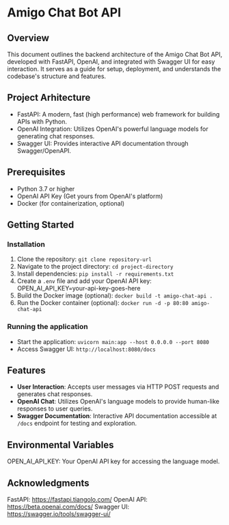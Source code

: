 # Amigo Chat Bot API

## Overview
This document outlines the backend architecture of the Amigo Chat Bot API,
developed with FastAPI, OpenAI, and integrated with Swagger UI for easy interaction.
It serves as a guide for setup, deployment, and understands the codebase's structure and features.

## Project Arhitecture
- FastAPI: A modern, fast (high performance) web framework for building APIs with Python.
- OpenAI Integration: Utilizes OpenAI's powerful language models for generating chat responses.
- Swagger UI: Provides interactive API documentation through Swagger/OpenAPI.

## Prerequisites
- Python 3.7 or higher
- OpenAI API Key (Get yours from OpenAI's platform)
- Docker (for containerization, optional)

## Getting Started
### Installation
1. Clone the repository: `git clone repository-url`
2. Navigate to the project directory: `cd project-directory`
3. Install dependencies: `pip install -r requirements.txt`
4. Create a `.env` file and add your OpenAI API key:
    OPEN_AI_API_KEY=your-api-key-goes-here
5. Build the Docker image (optional): `docker build -t amigo-chat-api .`
6. Run the Docker container (optional): `docker run -d -p 80:80 amigo-chat-api`

### Running the application
- Start the application: `uvicorn main:app --host 0.0.0.0 --port 8080`
- Access Swagger UI: `http://localhost:8080/docs`

## Features
- **User Interaction**: Accepts user messages via HTTP POST requests and generates chat responses.
- **OpenAI Chat**: Utilizes OpenAI's language models to provide human-like responses to user queries.
- **Swagger Documentation**: Interactive API documentation accessible at `/docs` endpoint for testing and exploration.

## Environmental Variables
OPEN_AI_API_KEY: Your OpenAI API key for accessing the language model.

## Acknowledgments
FastAPI: https://fastapi.tiangolo.com/
OpenAI API: https://beta.openai.com/docs/
Swagger UI: https://swagger.io/tools/swagger-ui/
